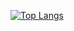 [![Top Langs](https://github-readme-stats.vercel.app/api/top-langs/?username=gauravsinhaweb&layout=compact)](https://github.com/gauravsinhaweb/github-readme-stats)
